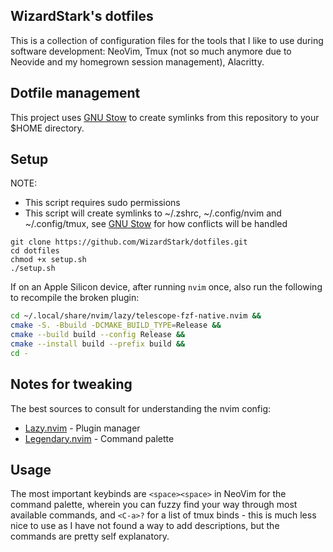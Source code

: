## WizardStark's dotfiles

This is a collection of configuration files for the tools that I like to use
during software development: NeoVim, Tmux (not so much anymore due to Neovide and my homegrown session management), Alacritty.

## Dotfile management

This project uses [GNU Stow](https://www.gnu.org/software/stow/) to create symlinks
from this repository to your $HOME directory.

## Setup

NOTE:

- This script requires sudo permissions
- This script will create symlinks to ~/.zshrc, ~/.config/nvim and ~/.config/tmux,
  see [GNU Stow](https://www.gnu.org/software/stow/manual/stow.html#Conflicts) for how conflicts will be handled

```
git clone https://github.com/WizardStark/dotfiles.git
cd dotfiles
chmod +x setup.sh
./setup.sh
```

If on an Apple Silicon device, after running `nvim` once, also
run the following to recompile the broken plugin:

```bash
cd ~/.local/share/nvim/lazy/telescope-fzf-native.nvim &&
cmake -S. -Bbuild -DCMAKE_BUILD_TYPE=Release &&
cmake --build build --config Release &&
cmake --install build --prefix build &&
cd -
```

## Notes for tweaking

The best sources to consult for understanding the nvim config:

- [Lazy.nvim](https://github.com/folke/lazy.nvim) - Plugin manager
- [Legendary.nvim](https://github.com/mrjones2014/legendary.nvim) - Command palette

## Usage

The most important keybinds are `<space><space>` in NeoVim for the command palette,
wherein you can fuzzy find your way through most available commands, and `<C-a>?` for
a list of tmux binds - this is much less nice to use as I have not found a way to add
descriptions, but the commands are pretty self explanatory.

